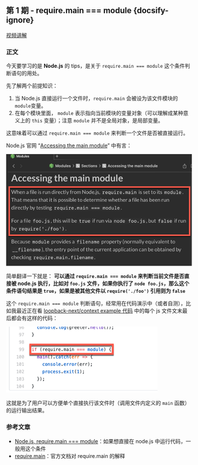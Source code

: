 ## 第 1 期 - require.main === module {docsify-ignore}


[视频讲解](//player.bilibili.com/player.html?aid=80554200&cid=137855798&page=1 ':include :type=iframe width=100% height=480px')

### 正文
今天要学习的是 **Node.js** 的 tips，是关于 `require.main === module` 这个条件判断语句的用处。

先了解两个前提知识：
 1. 当 Node.js 直接运行一个文件时，`require.main` 会被设为该文件模块的 `module`变量。 
 2. 在每个模块里面， `module` 表示指向当前模块的变量对象（可以理解成某种意义上的 `this` 变量）；注意 `module` 并不是全局对象，是局部变量。

这意味着可以通过 `require.main === module` 来判断一个文件是否被直接运行。


Node.js 官网 “[Accessing the main module](https://nodejs.org/api/modules.html#modules_accessing_the_main_module)” 中有言：

![require.main](../images/blog20191219200623.png)

简单翻译一下就是：
**可以通过 `require.main === module` 来判断当前文件是否直接被 node.js 执行，比如对 `foo.js` 文件，如果你执行了 `node foo.js`，那么这个条件语句结果是 `true`，如果是被其他文件以 `require('./foo')` 引用则为 `false`**

这个 `require.main === module` 判断语句，经常用在代码演示中（或者自测），比如我最近正在看 [loopback-next/context example 代码](https://github.com/strongloop/loopback-next/blob/master/examples/context/src/) 中的每个 js 文件文末最后都会有这样的代码：

![require.main](../images/blog20191217194932.png)

这就是为了用户可以方便单个直接执行该文件时（调用文件内定义的 `main` 函数）的运行输出结果。


### 参考文章
 - [Node.js, require.main === module](https://stackoverflow.com/questions/45136831/node-js-require-main-module)：如果想直接在 node.js 中运行代码，一般用这个条件
 - [require.main](https://nodejs.org/api/modules.html#modules_require_main)：官方文档对 require.main 的解释


